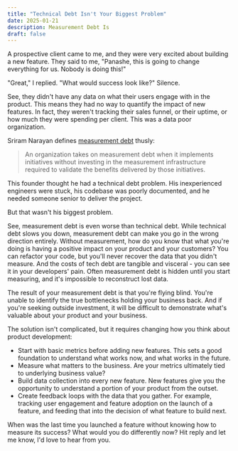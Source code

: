 ```yaml
---
title: "Technical Debt Isn't Your Biggest Problem"
date: 2025-01-21
description: Measurement Debt Is
draft: false
---
```


A prospective client came to me, and they were very excited about building a new feature. They said to me, "Panashe, this is going to change everything for us. Nobody is doing this!"

"Great," I replied. "What would success look like?" Silence.

See, they didn't have any data on what their users engage with in the product. This means they had no way to quantify the impact of new features. In fact, they weren't tracking their sales funnel, or their uptime, or how much they were spending per client. This was a data poor organization.

Sriram Narayan defines [measurement debt](https://www.agileorgdesign.com/business-retrospectives/measurement-debt) thusly:

> An organization takes on measurement debt when it implements initiatives without investing in the measurement infrastructure required to validate the benefits delivered by those initiatives.

This founder thought he had a technical debt problem. His inexperienced engineers were stuck, his codebase was poorly documented, and he needed someone senior to deliver the project.

But that wasn't his biggest problem.

See, measurement debt is even worse than technical debt. While technical debt slows you down, measurement debt can make you go in the wrong direction entirely. Without measurement, how do you know that what you're doing is having a positive impact on your product and your customers? You can refactor your code, but you'll never recover the data that you didn't measure. And the costs of tech debt are tangible and visceral - you can see it in your developers' pain. Often measurement debt is hidden until you start measuring, and it's impossible to reconstruct lost data.

The result of your measurement debt is that you're flying blind. You're unable to identify the true bottlenecks holding your business back. And if you're seeking outside investment, it will be difficult to demonstrate what's valuable about your product and your business.

The solution isn't complicated, but it requires changing how you think about product development:

- Start with basic metrics before adding new features. This sets a good foundation to understand what works now, and what works in the future.
- Measure what matters to the business. Are your metrics ultimately tied to underlying business value?
- Build data collection into every new feature. New features give you the opportunity to understand a portion of your product from the outset.
- Create feedback loops with the data that you gather. For example, tracking user engagement and feature adoption on the launch of a feature, and feeding that into the decision of what feature to build next.

When was the last time you launched a feature without knowing how to measure its success? What would you do differently now? Hit reply and let me know, I'd love to hear from you.
